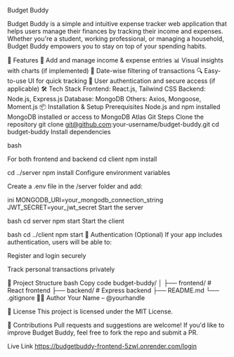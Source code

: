 Budget Buddy

Budget Buddy is a simple and intuitive expense tracker web application that helps users manage their finances by tracking their income and expenses. Whether you're a student, working professional, or managing a household, Budget Buddy empowers you to stay on top of your spending habits.

🚀 Features
📝 Add and manage income & expense entries
📊 Visual insights with charts (if implemented)
📅 Date-wise filtering of transactions
🔍 Easy-to-use UI for quick tracking
🔐 User authentication and secure access (if applicable)
🛠️ Tech Stack
Frontend: React.js, Tailwind CSS
Backend: Node.js, Express.js
Database: MongoDB
Others: Axios, Mongoose, Moment.js
📦 Installation & Setup
Prerequisites
Node.js and npm installed
MongoDB installed or access to MongoDB Atlas
Git
Steps
Clone the repository
git clone git@github.com:your-username/budget-buddy.git cd budget-buddy Install dependencies

bash

For both frontend and backend
cd client npm install

cd ../server npm install Configure environment variables

Create a .env file in the /server folder and add:

ini MONGODB_URI=your_mongodb_connection_string JWT_SECRET=your_jwt_secret Start the server

bash cd server npm start Start the client

bash cd ../client npm start 🔐 Authentication (Optional) If your app includes authentication, users will be able to:

Register and login securely

Track personal transactions privately

🧠 Project Structure bash Copy code budget-buddy/ │ ├── frontend/ # React frontend ├── backend/ # Express backend ├── README.md └── .gitignore 👨‍💻 Author Your Name – @yourhandle

📄 License This project is licensed under the MIT License.

🙌 Contributions Pull requests and suggestions are welcome! If you'd like to improve Budget Buddy, feel free to fork the repo and submit a PR.

Live Link https://budgetbuddy-frontend-5zwl.onrender.com/login
